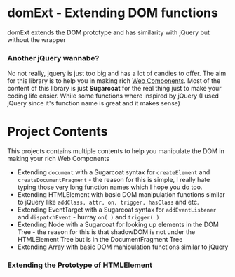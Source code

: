 # domExt - Extending DOM functions
domExt extends the DOM prototype and has similarity with jQuery but without the wrapper

### Another jQuery wannabe?

No not really, jquery is just too big and has a lot of candies to offer. The aim for this library is to help you in making rich [Web Components](https://developer.mozilla.org/en-US/docs/Web/Web_Components). Most of the content of this library is just **Sugarcoat** for the real thing just to make your coding life easier. While some functions where inspired by jQuery (I used jQuery since it's function name is great and it makes sense)

# Project Contents

This projects contains multiple contents to help you manipulate the DOM in making your rich Web Components

- Extending `document` with a Sugarcoat syntax for `createElement` and `createDocumentFragment` - the reason for this is simple, I really hate typing those very long function names which I hope you do too.
- Extending HTMLElement with basic DOM manipulation functions similar to jQuery like `addClass, attr, on, trigger, hasClass` and etc.
- Extending EventTarget with a Sugarcoat syntax for `addEventListener` and `dispatchEvent` - hurray `on( )` and `trigger( )`
- Extending Node with a Sugarcoat for looking up elements in the DOM Tree - the reason for this is that shadowDOM is not under the HTMLElement Tree but is in the DocumentFragment Tree
- Extending Array with basic DOM manipulation functions similar to jQuery

### Extending the Prototype of HTMLElement


